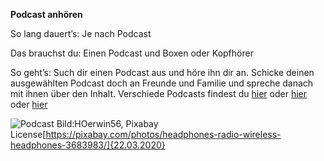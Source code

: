 **Podcast anhören**

So lang dauert’s: Je nach Podcast

Das brauchst du: Einen Podcast und Boxen oder Kopfhörer

So geht’s: 
Such dir einen Podcast aus und höre ihn dir an. 
Schicke deinen ausgewählten Podcast doch an Freunde und Familie und spreche danach mit ihnen über den Inhalt.
Verschiede Podcasts findest du [hier](https://www.zeit.de/podcasts) oder [hier](https://www.sueddeutsche.de/thema/Podcast) oder [hier](https://www.deutschlandfunk.de/podcasts.2516.de.html?drpp%3Ahash=displayAllBroadcasts)

![Podcast](https://cdn.pixabay.com/photo/2018/09/17/14/27/headphones-3683983_1280.jpg)
Bild:HOerwin56, Pixabay License[https://pixabay.com/photos/headphones-radio-wireless-headphones-3683983/]{22.03.2020}
